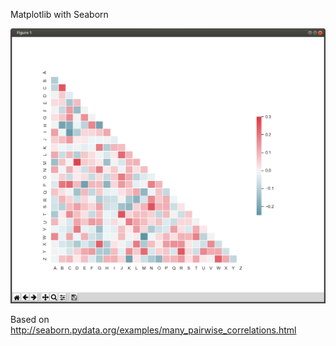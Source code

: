 
Matplotlib with Seaborn

![#1](images/matplotlib-seaborn.png?raw=true)

Based on http://seaborn.pydata.org/examples/many_pairwise_correlations.html
